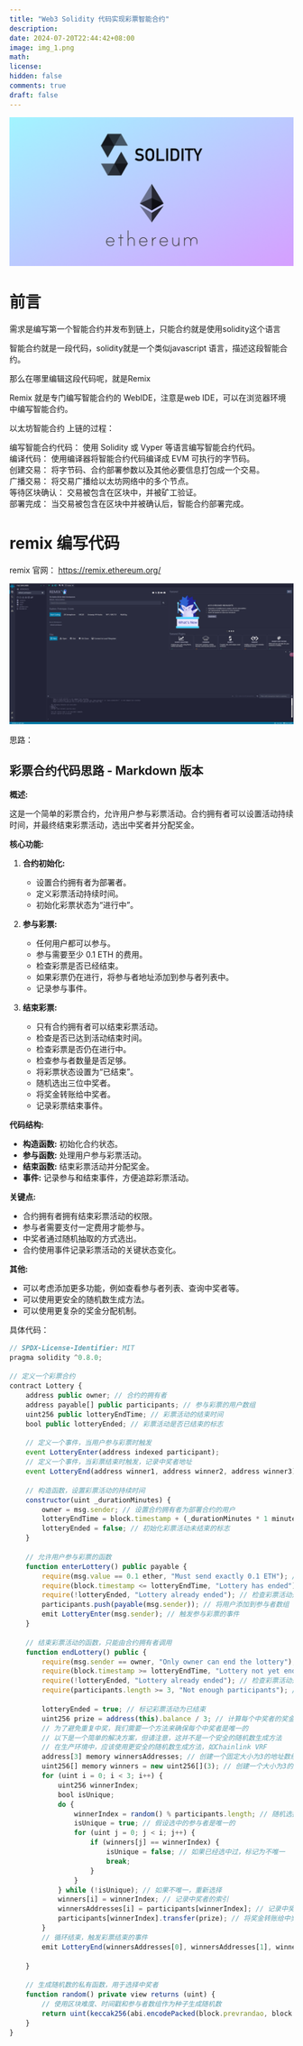 ```yaml
---
title: "Web3 Solidity 代码实现彩票智能合约"
description: 
date: 2024-07-20T22:44:42+08:00
image: img_1.png
math: 
license: 
hidden: false
comments: true
draft: false
---
```

![img_1.png](img_1.png)
# 前言

需求是编写第一个智能合约并发布到链上，只能合约就是使用solidity这个语言

智能合约就是一段代码，solidity就是一个类似javascript 语言，描述这段智能合约。

那么在哪里编辑这段代码呢，就是Remix

Remix 就是专门编写智能合约的 WebIDE，注意是web IDE，可以在浏览器环境中编写智能合约。  

以太坊智能合约 上链的过程：

编写智能合约代码： 使用 Solidity 或 Vyper 等语言编写智能合约代码。  
编译代码： 使用编译器将智能合约代码编译成 EVM 可执行的字节码。  
创建交易： 将字节码、合约部署参数以及其他必要信息打包成一个交易。  
广播交易： 将交易广播给以太坊网络中的多个节点。  
等待区块确认： 交易被包含在区块中，并被矿工验证。  
部署完成： 当交易被包含在区块中并被确认后，智能合约部署完成。  



# remix 编写代码

remix 官网： https://remix.ethereum.org/

![img.png](img.png)


思路：

## 彩票合约代码思路 - Markdown 版本

**概述:**

这是一个简单的彩票合约，允许用户参与彩票活动。合约拥有者可以设置活动持续时间，并最终结束彩票活动，选出中奖者并分配奖金。

**核心功能:**

1. **合约初始化:**
    - 设置合约拥有者为部署者。
    - 定义彩票活动持续时间。
    - 初始化彩票状态为“进行中”。

2. **参与彩票:**
    - 任何用户都可以参与。
    - 参与需要至少 0.1 ETH 的费用。
    - 检查彩票是否已经结束。
    - 如果彩票仍在进行，将参与者地址添加到参与者列表中。
    - 记录参与事件。

3. **结束彩票:**
    - 只有合约拥有者可以结束彩票活动。
    - 检查是否已达到活动结束时间。
    - 检查彩票是否仍在进行中。
    - 检查参与者数量是否足够。
    - 将彩票状态设置为“已结束”。
    - 随机选出三位中奖者。
    - 将奖金转账给中奖者。
    - 记录彩票结束事件。

**代码结构:**

- **构造函数:** 初始化合约状态。
- **参与函数:** 处理用户参与彩票活动。
- **结束函数:** 结束彩票活动并分配奖金。
- **事件:** 记录参与和结束事件，方便追踪彩票活动。

**关键点:**

- 合约拥有者拥有结束彩票活动的权限。
- 参与者需要支付一定费用才能参与。
- 中奖者通过随机抽取的方式选出。
- 合约使用事件记录彩票活动的关键状态变化。

**其他:**

- 可以考虑添加更多功能，例如查看参与者列表、查询中奖者等。
- 可以使用更安全的随机数生成方法。
- 可以使用更复杂的奖金分配机制。


具体代码：
```js
// SPDX-License-Identifier: MIT
pragma solidity ^0.8.0;

// 定义一个彩票合约
contract Lottery {
    address public owner; // 合约的拥有者
    address payable[] public participants; // 参与彩票的用户数组
    uint256 public lotteryEndTime; // 彩票活动的结束时间
    bool public lotteryEnded; // 彩票活动是否已结束的标志

    // 定义一个事件，当用户参与彩票时触发
    event LotteryEnter(address indexed participant);
    // 定义一个事件，当彩票结束时触发，记录中奖者地址
    event LotteryEnd(address winner1, address winner2, address winner3);

    // 构造函数，设置彩票活动的持续时间
    constructor(uint _durationMinutes) {
        owner = msg.sender; // 设置合约拥有者为部署合约的用户
        lotteryEndTime = block.timestamp + (_durationMinutes * 1 minutes); // 计算彩票活动的结束时间
        lotteryEnded = false; // 初始化彩票活动未结束的标志
    }

    // 允许用户参与彩票的函数
    function enterLottery() public payable {
        require(msg.value == 0.1 ether, "Must send exactly 0.1 ETH"); // 要求用户支付0.1以太币
        require(block.timestamp <= lotteryEndTime, "Lottery has ended"); // 检查彩票活动是否已结束
        require(!lotteryEnded, "Lottery already ended"); // 检查彩票活动是否已标记为结束
        participants.push(payable(msg.sender)); // 将用户添加到参与者数组
        emit LotteryEnter(msg.sender); // 触发参与彩票的事件
    }

    // 结束彩票活动的函数，只能由合约拥有者调用
    function endLottery() public {
        require(msg.sender == owner, "Only owner can end the lottery"); // 只有合约拥有者可以结束彩票活动
        require(block.timestamp >= lotteryEndTime, "Lottery not yet ended"); // 检查彩票活动是否已到结束时间
        require(!lotteryEnded, "Lottery already ended"); // 检查彩票活动是否已标记为结束
        require(participants.length >= 3, "Not enough participants"); // 检查是否有足够的参与者

        lotteryEnded = true; // 标记彩票活动为已结束
        uint256 prize = address(this).balance / 3; // 计算每个中奖者的奖金
        // 为了避免重复中奖，我们需要一个方法来确保每个中奖者是唯一的
        // 以下是一个简单的解决方案，但请注意，这并不是一个安全的随机数生成方法
        // 在生产环境中，应该使用更安全的随机数生成方法，如Chainlink VRF
        address[3] memory winnersAddresses; // 创建一个固定大小为3的地址数组来存储中奖者地址
        uint256[] memory winners = new uint256[](3); // 创建一个大小为3的数组来存储中奖者的索引
        for (uint i = 0; i < 3; i++) {
            uint256 winnerIndex;
            bool isUnique;
            do {
                winnerIndex = random() % participants.length; // 随机选择一个参与者作为中奖者
                isUnique = true; // 假设选中的参与者是唯一的
                for (uint j = 0; j < i; j++) {
                    if (winners[j] == winnerIndex) {
                        isUnique = false; // 如果已经选中过，标记为不唯一
                        break;
                    }
                }
            } while (!isUnique); // 如果不唯一，重新选择
            winners[i] = winnerIndex; // 记录中奖者的索引
            winnersAddresses[i] = participants[winnerIndex]; // 记录中奖者的地址
            participants[winnerIndex].transfer(prize); // 将奖金转账给中奖者
        }
        // 循环结束，触发彩票结束的事件
        emit LotteryEnd(winnersAddresses[0], winnersAddresses[1], winnersAddresses[2]);

    }
    
    // 生成随机数的私有函数，用于选择中奖者
    function random() private view returns (uint) {
        // 使用区块难度、时间戳和参与者数组作为种子生成随机数
        return uint(keccak256(abi.encodePacked(block.prevrandao, block.timestamp, participants)));
    }
}


```
